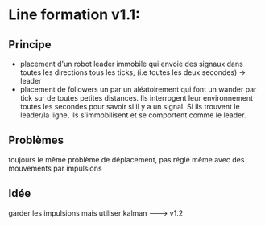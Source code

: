 # Line formation v1.1:
## Principe
* placement d'un robot leader immobile qui envoie des signaux dans toutes les directions tous les ticks, (i.e toutes les deux secondes) -> leader
* placement de followers un par un aléatoirement qui font un wander par tick sur de toutes petites distances. Ils interrogent leur environnement toutes les secondes pour savoir si il y a un signal. Si ils trouvent le leader/la ligne, ils s'immobilisent et se comportent comme le leader.

## Problèmes
toujours le même problème de déplacement, pas réglé même avec des mouvements par impulsions

## Idée
garder les impulsions mais utiliser kalman ---> v1.2